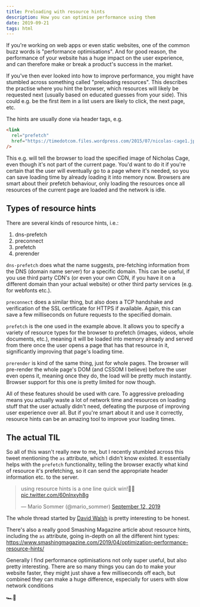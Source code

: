 ```yaml
---
title: Preloading with resource hints
description: How you can optimise performance using them
date: 2019-09-21
tags: html
---
```


If you're working on web apps or even static websites, one of the common buzz words is "performance optimisations". And for good reason, the performance of your website has a huge impact on the user experience, and can therefore make or break a product's success in the market.

If you've then ever looked into how to improve performance, you might have stumbled across something called "preloading resources". This describes the practise where you hint the browser, which resources will likely be requested next (usually based on educated guesses from your side). This could e.g. be the first item in a list users are likely to click, the next page, etc.

The hints are usually done via header tags, e.g.

```html
<link
  rel="prefetch"
  href="https://timedotcom.files.wordpress.com/2015/07/nicolas-cage1.jpg"
/>
```

This e.g. will tell the browser to load the specified image of Nicholas Cage, even though it's not part of the current page. You'd want to do it if you're certain that the user will eventually go to a page where it's needed, so you can save loading time by already loading it into memory now. Browsers are smart about their prefetch behaviour, only loading the resources once all resources of the current page are loaded and the network is idle.

## Types of resource hints

There are several kinds of resource hints, i.e.:

1. dns-prefetch
1. preconnect
1. prefetch
1. prerender

`dns-prefetch` does what the name suggests, pre-fetching information from the DNS (domain name server) for a specific domain. This can be useful, if you use third party CDN's (or even your own CDN, if you have it on a different domain than your actual website) or other third party services (e.g. for webfonts etc.).

`preconnect` does a similar thing, but also does a TCP handshake and verification of the SSL certificate for HTTPS if available. Again, this can save a few milliseconds on future requests to the specified domain.

`prefetch` is the one used in the example above. It allows you to specify a variety of resource types for the browser to prefetch (images, videos, whole documents, etc.), meaning it will be loaded into memory already and served from there once the user opens a page that has that resource in it, significantly improving that page's loading time.

`prerender` is kind of the same thing, just for whole pages. The browser will pre-render the whole page's DOM (and CSSOM I believe) before the user even opens it, meaning once they do, the load will be pretty much instantly. Browser support for this one is pretty limited for now though.

All of these features should be used with care. To aggressive preloading means you actually waste a lot of network time and resources on loading stuff that the user actually didn't need, defeating the purpose of improving user experience over all. But if you're smart about it and use it correctly, resource hints can be an amazing tool to improve your loading times.

## The actual TIL

So all of this wasn't really new to me, but I recently stumbled across this tweet mentioning the `as` attribute, which I didn't know existed. It essentially helps with the `prefetch` functionality, telling the browser exactly what kind of resource it's prefetching, so it can send the appropriate header information etc. to the server.

<blockquote class="twitter-tweet"><p lang="en" dir="ltr">using resource hints is a one line quick win!✌🏻 <a href="https://t.co/60nlnxyh8g">pic.twitter.com/60nlnxyh8g</a></p>&mdash; Mario Sommer (@mario_sommer) <a href="https://twitter.com/mario_sommer/status/1172214727113609216?ref_src=twsrc%5Etfw">September 12, 2019</a></blockquote>

The whole thread started by [David Walsh](https://twitter.com/davidwalshblog) is pretty interesting to be honest.

There's also a really good Smashing Magazine article about resource hints, including the `as` attribute, going in-depth on all the different hint types: https://www.smashingmagazine.com/2019/04/optimization-performance-resource-hints/

Generally I find performance optimisations not only super useful, but also pretty interesting. There are so many things you can do to make your website faster, they might just shave a few milliseconds off each, but combined they can make a huge difference, especially for users with slow network conditions

🏎💨
